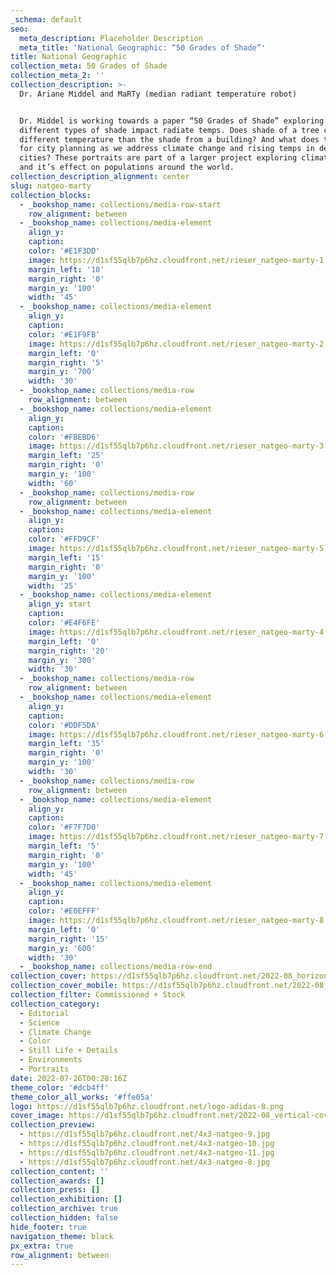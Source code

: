 ```yaml
---
_schema: default
seo:
  meta_description: Placeholder Description
  meta_title: 'National Geographic: “50 Grades of Shade”'
title: National Geographic
collection_meta: 50 Grades of Shade
collection_meta_2: ''
collection_description: >-
  Dr. Ariane Middel and MaRTy (median radiant temperature robot)


  Dr. Middel is working towards a paper “50 Grades of Shade” exploring how
  different types of shade impact radiate temps. Does shade of a tree cast a
  different temperature than the shade from a building? And what does this mean
  for city planning as we address climate change and rising temps in desert
  cities? These portraits are part of a larger project exploring climate change
  and it’s effect on populations around the world.
collection_description_alignment: center
slug: natgeo-marty
collection_blocks:
  - _bookshop_name: collections/media-row-start
    row_alignment: between
  - _bookshop_name: collections/media-element
    align_y:
    caption:
    color: '#E1F3DD'
    image: https://d1sf55qlb7p6hz.cloudfront.net/rieser_natgeo-marty-1.jpg
    margin_left: '10'
    margin_right: '0'
    margin_y: '100'
    width: '45'
  - _bookshop_name: collections/media-element
    align_y:
    caption:
    color: '#E1F9FB'
    image: https://d1sf55qlb7p6hz.cloudfront.net/rieser_natgeo-marty-2.jpg
    margin_left: '0'
    margin_right: '5'
    margin_y: '700'
    width: '30'
  - _bookshop_name: collections/media-row
    row_alignment: between
  - _bookshop_name: collections/media-element
    align_y:
    caption:
    color: '#FBEBD6'
    image: https://d1sf55qlb7p6hz.cloudfront.net/rieser_natgeo-marty-3.jpg
    margin_left: '25'
    margin_right: '0'
    margin_y: '100'
    width: '60'
  - _bookshop_name: collections/media-row
    row_alignment: between
  - _bookshop_name: collections/media-element
    align_y:
    caption:
    color: '#FFD9CF'
    image: https://d1sf55qlb7p6hz.cloudfront.net/rieser_natgeo-marty-5.jpg
    margin_left: '15'
    margin_right: '0'
    margin_y: '100'
    width: '25'
  - _bookshop_name: collections/media-element
    align_y: start
    caption:
    color: '#E4F6FE'
    image: https://d1sf55qlb7p6hz.cloudfront.net/rieser_natgeo-marty-4.jpg
    margin_left: '0'
    margin_right: '20'
    margin_y: '300'
    width: '30'
  - _bookshop_name: collections/media-row
    row_alignment: between
  - _bookshop_name: collections/media-element
    align_y:
    caption:
    color: '#DDF5DA'
    image: https://d1sf55qlb7p6hz.cloudfront.net/rieser_natgeo-marty-6.jpg
    margin_left: '35'
    margin_right: '0'
    margin_y: '100'
    width: '30'
  - _bookshop_name: collections/media-row
    row_alignment: between
  - _bookshop_name: collections/media-element
    align_y:
    caption:
    color: '#F7F7D0'
    image: https://d1sf55qlb7p6hz.cloudfront.net/rieser_natgeo-marty-7.jpg
    margin_left: '5'
    margin_right: '0'
    margin_y: '100'
    width: '45'
  - _bookshop_name: collections/media-element
    align_y:
    caption:
    color: '#E0EFFF'
    image: https://d1sf55qlb7p6hz.cloudfront.net/rieser_natgeo-marty-8.jpg
    margin_left: '0'
    margin_right: '15'
    margin_y: '600'
    width: '30'
  - _bookshop_name: collections/media-row-end
collection_cover: https://d1sf55qlb7p6hz.cloudfront.net/2022-08_horizontal-covers-10.jpg
collection_cover_mobile: https://d1sf55qlb7p6hz.cloudfront.net/2022-08_vertical-covers-22.jpg
collection_filter: Commissioned + Stock
collection_category:
  - Editorial
  - Science
  - Climate Change
  - Color
  - Still Life + Details
  - Environments
  - Portraits
date: 2022-07-26T00:28:16Z
theme_color: '#dcb4ff'
theme_color_all_works: '#ffe05a'
logo: https://d1sf55qlb7p6hz.cloudfront.net/logo-adidas-8.png
cover_image: https://d1sf55qlb7p6hz.cloudfront.net/2022-08_vertical-covers-22.jpg
collection_preview:
  - https://d1sf55qlb7p6hz.cloudfront.net/4x3-natgeo-9.jpg
  - https://d1sf55qlb7p6hz.cloudfront.net/4x3-natgeo-10.jpg
  - https://d1sf55qlb7p6hz.cloudfront.net/4x3-natgeo-11.jpg
  - https://d1sf55qlb7p6hz.cloudfront.net/4x3-natgeo-8.jpg
collection_content: ''
collection_awards: []
collection_press: []
collection_exhibition: []
collection_archive: true
collection_hidden: false
hide_footer: true
navigation_theme: black
px_extra: true
row_alignment: between
---
```

